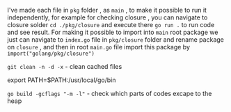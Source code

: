 I've made each file in `pkg` folder , as `main` , to make it possible to run it independently,
for example for checking closure , you can navigate to closure solder `cd ./pkg/closure` and
execute there `go run .` to run code and see result. For making it possible to import into `main` root package
we just can navigate to `index.go` file in `pkg/closure` folder and rename package on `closure` , and then
in root `main.go` file import this package by `import("golang/pkg/closure")`

`git clean -n -d -x` - clean cached files

export PATH=$PATH:/usr/local/go/bin

`go build -gcflags "-m -l"` - check which parts of codes excape to the
heap
